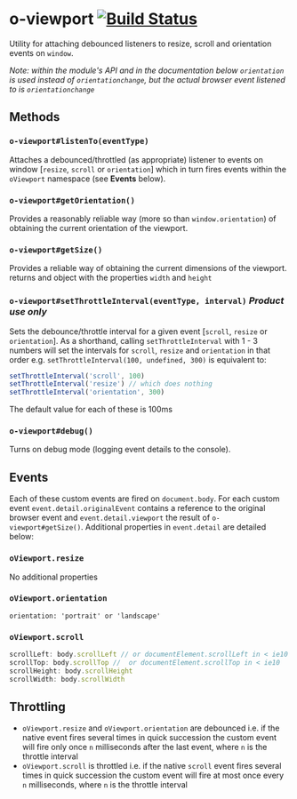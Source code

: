# o-viewport [![Build Status](https://travis-ci.org/Financial-Times/o-viewport.svg?branch=master)](https://travis-ci.org/Financial-Times/o-viewport)

Utility for attaching debounced listeners to resize, scroll and orientation events on `window`.

*Note: within the module's API and in the documentation below `orientation` is used instead of `orientationchange`, but the actual browser event listened to is `orientationchange`*

## Methods

### `o-viewport#listenTo(eventType)`
Attaches a debounced/throttled (as appropriate) listener to events on window [`resize`, `scroll` or `orientation`] which in turn fires events within the `oViewport` namespace (see **Events** below).

### `o-viewport#getOrientation()`
Provides a reasonably reliable way (more so than `window.orientation`) of obtaining the current orientation of the viewport.

### `o-viewport#getSize()`
Provides a reliable way of obtaining the current dimensions of the viewport. returns and object with the properties `width` and `height`

### `o-viewport#setThrottleInterval(eventType, interval)` *Product use only*
Sets the debounce/throttle interval for a given event [`scroll`, `resize` or `orientation`]. 
As a shorthand, calling `setThrottleInterval` with 1 - 3 numbers will set the intervals for `scroll`, `resize` and `orientation` in that order e.g. `setThrottleInterval(100, undefined, 300)` is equivalent to:

```js
setThrottleInterval('scroll', 100)
setThrottleInterval('resize') // which does nothing
setThrottleInterval('orientation', 300)
```

The default value for each of these is 100ms

### `o-viewport#debug()`
Turns on debug mode (logging event details to the console). 

## Events
Each of these custom events are fired on `document.body`. For each custom event `event.detail.originalEvent` contains a reference to the original browser event and `event.detail.viewport` the result of `o-viewport#getSize()`. Additional properties in `event.detail` are detailed below:

### `oViewport.resize`
No additional properties

### `oViewport.orientation`

	orientation: 'portrait' or 'landscape'

### `oViewport.scroll`

```js
scrollLeft: body.scrollLeft // or documentElement.scrollLeft in < ie10 
scrollTop: body.scrollTop //  or documentElement.scrollTop in < ie10 
scrollHeight: body.scrollHeight
scrollWidth: body.scrollWidth
```

## Throttling

* `oViewport.resize` and `oViewport.orientation` are debounced i.e. if the native event fires several times in quick succession the custom event will fire only once `n` milliseconds after the last event, where `n` is the throttle interval
* `oViewport.scroll` is throttled i.e. if the native `scroll` event fires several times in quick succession the custom event will fire at most once every `n` milliseconds, where `n` is the throttle interval
